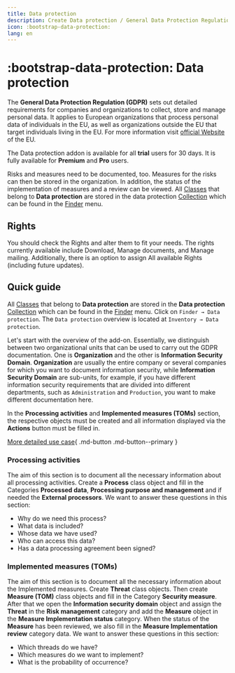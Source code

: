```yaml
---
title: Data protection
description: Create Data protection / General Data Protection Regulation
icon: :bootstrap-data-protection:
lang: en
---
```


# :bootstrap-data-protection: Data protection

The **General Data Protection Regulation (GDPR)** sets out detailed requirements for companies and organizations to collect, store and manage personal data. It applies to European organizations that process personal data of individuals in the EU, as well as organizations outside the EU that target individuals living in the EU. For more information visit [official Website](https://europa.eu/youreurope/business/dealing-with-customers/data-protection/data-protection-gdpr/index_en.htm) of the EU.

The Data protection addon is available for all **trial** users for 30 days.
It is fully available for **Premium** and **Pro** users.

Risks and measures need to be documented, too. Measures for the risks can then be stored in the organization. In addition, the status of the implementation of measures and a review can be viewed.
All [Classes](../basics/classes.md) that belong to **Data protection** are stored in the data protection [Collection](../basics/collections.md) which can be found in the [Finder](../finder/views-and-presets.md) menu.

## Rights

You should check the Rights and alter them to fit your needs. The rights currently available include Download, Manage documents, and Manage mailing. Additionally, there is an option to assign All available Rights (including future updates).

## Quick guide

All [Classes](../basics/classes.md) that belong to **Data protection** are stored in the **Data protection** [Collection](../basics/collections.md) which can be found in the [Finder](../finder/views-and-presets.md) menu.
Click on `Finder → Data protection`. The `Data protection` overview is located at `Inventory → Data protection`.

Let's start with the overview of the add-on. Essentially, we distinguish between two organizational units that can be used to carry out the GDPR documentation. One is **Organization** and the other is **Information Security Domain**. **Organization** are usually the entire company or several companies for which you want to document information security, while **Information Security Domain** are sub-units, for example, if you have different information security requirements that are divided into different departments, such as `Administration` and `Production`, you want to make different documentation here.

In the **Processing activities** and **Implemented measures (TOMs)** section, the respective objects must be created and all information displayed via the **Actions** button must be filled in.

[More detailed use case](../usecases/data-protection.md){ .md-button .md-button--primary }

### Processing activities

The aim of this section is to document all the necessary information about all processing activities. Create a **Process** class object and fill in the Categories **Processed data**, **Processing purpose and management** and if needed the **External processors**.
We want to answer these questions in this section:

- Why do we need this process?
- What data is included?
- Whose data we have used?
- Who can access this data?
- Has a data processing agreement been signed?

### Implemented measures (TOMs)

The aim of this section is to document all the necessary information about the Implemented measures. Create **Threat** class objects. Then create **Measure (TOM)** class objects and fill in the Category **Security measure**. After that we open the **Information security domain** object and assign the **Threat** in the **Risk management** category and add the **Measure** object in the **Measure Implementation status** category. When the status of the **Measure** has been reviewed, we also fill in the **Measure Implementation review** category data.
We want to answer these questions in this section:

- Which threads do we have?
- Which measures do we want to implement?
- What is the probability of occurrence?

